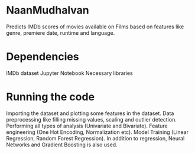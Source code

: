 # NaanMudhalvan
Predicts IMDb scores of movies available on Films based on features like genre, premiere date, runtime and language.

# Dependencies
IMDb dataset
Jupyter Notebook
Necessary libraries

# Running the code
Importing the dataset and plotting some features in the dataset.
Data preprocessing like filling missing values, scaling and outlier detection.
Performing all types of analysis (Univariate and Bivariate).
Feature engineering (One Hot Encoding, Normalization etc).
Model Training (Linear Regression, Random Forest Regression).
In addition to regression, Neural Networks and Gradient Boosting is also used.
